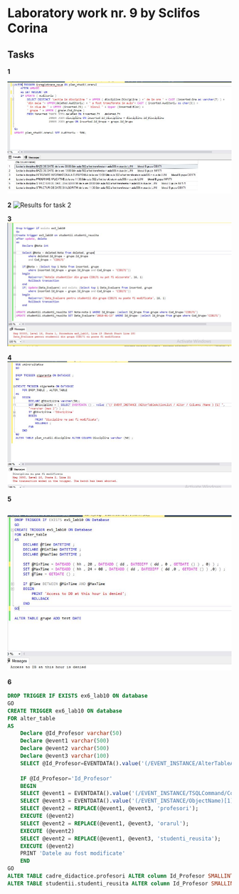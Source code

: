 # Laboratory work nr. 9 by Sclifos Corina

## Tasks
**1** 

![Results for task 1.1](images/lab10_1.JPG)

**2** 
![Results for task 2](images/lab910_2.JPG)

**3** 
![Results for task 3.1](images/lab10_3.JPG)

**4** 
![Results for task 4](images/lab10_4.JPG)

**5** 
```sql

```
![Results for task 5](images/lab10_5.JPG)

**6** 

```sql
DROP TRIGGER IF EXISTS ex6_lab10 ON database
GO
CREATE TRIGGER ex6_lab10 ON database
FOR alter_table 
AS
	Declare @Id_Profesor varchar(50)
	Declare @event1 varchar(500)
	Declare @event2 varchar(500)
	Declare @event3 varchar(100)
	SELECT @Id_Profesor=EVENTDATA().value('(/EVENT_INSTANCE/AlterTableActionList/*/Columns/Name)[1]', 'nvarchar(100)') 
	
	IF @Id_Profesor='Id_Profesor'
	BEGIN
	SELECT @event1 = EVENTDATA().value('(/EVENT_INSTANCE/TSQLCommand/CommandText)[1]','nvarchar(max)') 
	SELECT @event3 = EVENTDATA().value('(/EVENT_INSTANCE/ObjectName)[1]','nvarchar(max)') 
	SELECT @event2 = REPLACE(@event1, @event3, 'profesori');
	EXECUTE (@event2) 
	SELECT @event2 = REPLACE(@event1, @event3, 'orarul');
	EXECUTE (@event2) 
	SELECT @event2 = REPLACE(@event1, @event3, 'studenti_reusita');
	EXECUTE (@event2)   
	PRINT 'Datele au fost modificate'   
	END 
GO
ALTER TABLE cadre_didactice.profesori ALTER column Id_Profesor SMALLINT 
ALTER TABLE studentii.studenti_reusita ALTER column Id_Profesor SMALLINT 

```
